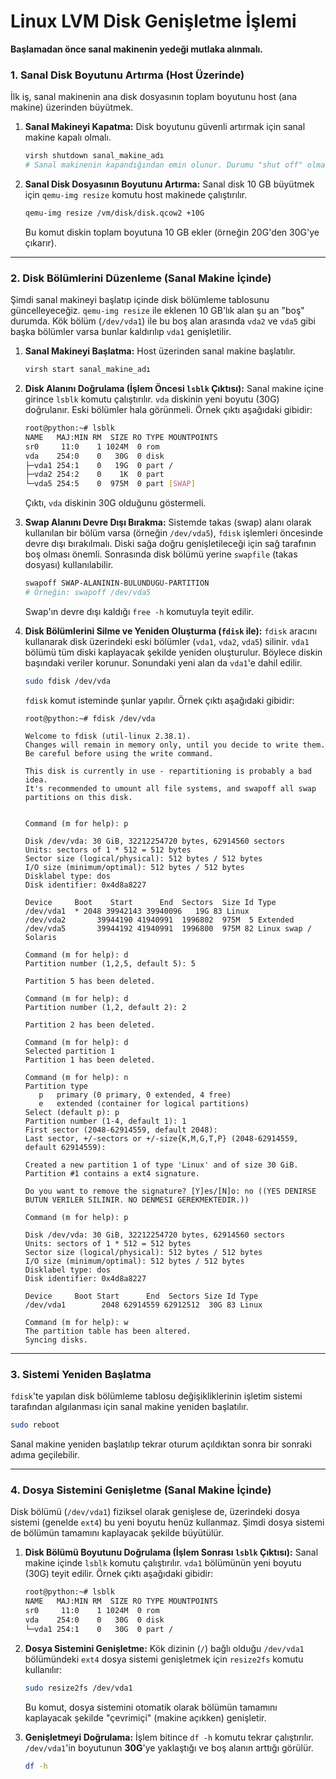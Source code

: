 # **Linux LVM Disk Genişletme İşlemi**

**Başlamadan önce sanal makinenin yedeği mutlaka alınmalı.**

### **1. Sanal Disk Boyutunu Artırma (Host Üzerinde)**

İlk iş, sanal makinenin ana disk dosyasının toplam boyutunu host (ana makine) üzerinden büyütmek.

1.  **Sanal Makineyi Kapatma:**
    Disk boyutunu güvenli artırmak için sanal makine kapalı olmalı.

    ```bash
    virsh shutdown sanal_makine_adı
    # Sanal makinenin kapandığından emin olunur. Durumu "shut off" olmalı.
    ```

2.  **Sanal Disk Dosyasının Boyutunu Artırma:**
    Sanal disk 10 GB büyütmek için `qemu-img resize` komutu host makinede çalıştırılır.

    ```bash
    qemu-img resize /vm/disk/disk.qcow2 +10G
    ```

    Bu komut diskin toplam boyutuna 10 GB ekler (örneğin 20G'den 30G'ye çıkarır).

-----

### **2. Disk Bölümlerini Düzenleme (Sanal Makine İçinde)**

Şimdi sanal makineyi başlatıp içinde disk bölümleme tablosunu güncelleyeceğiz. `qemu-img resize` ile eklenen 10 GB'lık alan şu an "boş" durumda. Kök bölüm (`/dev/vda1`) ile bu boş alan arasında `vda2` ve `vda5` gibi başka bölümler varsa bunlar kaldırılıp `vda1` genişletilir.

1.  **Sanal Makineyi Başlatma:**
    Host üzerinden sanal makine başlatılır.

    ```bash
    virsh start sanal_makine_adı
    ```

2.  **Disk Alanını Doğrulama (İşlem Öncesi `lsblk` Çıktısı):**
    Sanal makine içine girince `lsblk` komutu çalıştırılır. `vda` diskinin yeni boyutu (30G) doğrulanır. Eski bölümler hala görünmeli. Örnek çıktı aşağıdaki gibidir:

    ```bash
    root@python:~# lsblk
    NAME   MAJ:MIN RM  SIZE RO TYPE MOUNTPOINTS
    sr0     11:0    1 1024M  0 rom  
    vda    254:0    0   30G  0 disk 
    ├─vda1 254:1    0   19G  0 part /
    ├─vda2 254:2    0    1K  0 part 
    └─vda5 254:5    0  975M  0 part [SWAP]
    ```

    Çıktı, `vda` diskinin 30G olduğunu göstermeli.

3.  **Swap Alanını Devre Dışı Bırakma:**
    Sistemde takas (swap) alanı olarak kullanılan bir bölüm varsa (örneğin `/dev/vda5`), `fdisk` işlemleri öncesinde devre dışı bırakılmalı. Diski sağa doğru genişletileceği için sağ tarafının boş olması önemli. Sonrasında disk bölümü yerine `swapfile` (takas dosyası) kullanılabilir.

    ```bash
    swapoff SWAP-ALANININ-BULUNDUGU-PARTITION
    # Örneğin: swapoff /dev/vda5
    ```

    Swap'ın devre dışı kaldığı `free -h` komutuyla teyit edilir.

4.  **Disk Bölümlerini Silme ve Yeniden Oluşturma (`fdisk` ile):**
    `fdisk` aracını kullanarak disk üzerindeki eski bölümler (`vda1`, `vda2`, `vda5`) silinir. `vda1` bölümü tüm diski kaplayacak şekilde yeniden oluşturulur. Böylece diskin başındaki veriler korunur. Sonundaki yeni alan da `vda1`'e dahil edilir.

    ```bash
    sudo fdisk /dev/vda
    ```

    `fdisk` komut isteminde şunlar yapılır. Örnek çıktı aşağıdaki gibidir:

    ```
    root@python:~# fdisk /dev/vda

    Welcome to fdisk (util-linux 2.38.1).
    Changes will remain in memory only, until you decide to write them.
    Be careful before using the write command.

    This disk is currently in use - repartitioning is probably a bad idea.
    It's recommended to umount all file systems, and swapoff all swap
    partitions on this disk.


    Command (m for help): p

    Disk /dev/vda: 30 GiB, 32212254720 bytes, 62914560 sectors
    Units: sectors of 1 * 512 = 512 bytes
    Sector size (logical/physical): 512 bytes / 512 bytes
    I/O size (minimum/optimal): 512 bytes / 512 bytes
    Disklabel type: dos
    Disk identifier: 0x4d8a8227

    Device     Boot    Start      End  Sectors  Size Id Type
    /dev/vda1  * 2048 39942143 39940096   19G 83 Linux
    /dev/vda2       39944190 41940991  1996802  975M  5 Extended
    /dev/vda5       39944192 41940991  1996800  975M 82 Linux swap / Solaris

    Command (m for help): d
    Partition number (1,2,5, default 5): 5

    Partition 5 has been deleted.

    Command (m for help): d
    Partition number (1,2, default 2): 2

    Partition 2 has been deleted.

    Command (m for help): d
    Selected partition 1
    Partition 1 has been deleted.

    Command (m for help): n
    Partition type
       p   primary (0 primary, 0 extended, 4 free)
       e   extended (container for logical partitions)
    Select (default p): p
    Partition number (1-4, default 1): 1
    First sector (2048-62914559, default 2048): 
    Last sector, +/-sectors or +/-size{K,M,G,T,P} (2048-62914559, default 62914559): 

    Created a new partition 1 of type 'Linux' and of size 30 GiB.
    Partition #1 contains a ext4 signature.

    Do you want to remove the signature? [Y]es/[N]o: no ((YES DENIRSE BUTUN VERILER SILINIR. NO DENMESI GEREKMEKTEDIR.))

    Command (m for help): p

    Disk /dev/vda: 30 GiB, 32212254720 bytes, 62914560 sectors
    Units: sectors of 1 * 512 = 512 bytes
    Sector size (logical/physical): 512 bytes / 512 bytes
    I/O size (minimum/optimal): 512 bytes / 512 bytes
    Disklabel type: dos
    Disk identifier: 0x4d8a8227

    Device     Boot Start      End  Sectors Size Id Type
    /dev/vda1        2048 62914559 62912512  30G 83 Linux

    Command (m for help): w
    The partition table has been altered.
    Syncing disks.
    ```

-----

### **3. Sistemi Yeniden Başlatma**

`fdisk`'te yapılan disk bölümleme tablosu değişikliklerinin işletim sistemi tarafından algılanması için sanal makine yeniden başlatılır.

```bash
sudo reboot
```

Sanal makine yeniden başlatılıp tekrar oturum açıldıktan sonra bir sonraki adıma geçilebilir.

-----

### **4. Dosya Sistemini Genişletme (Sanal Makine İçinde)**

Disk bölümü (`/dev/vda1`) fiziksel olarak genişlese de, üzerindeki dosya sistemi (genelde `ext4`) bu yeni boyutu henüz kullanmaz. Şimdi dosya sistemi de bölümün tamamını kaplayacak şekilde büyütülür.

1.  **Disk Bölümü Boyutunu Doğrulama (İşlem Sonrası `lsblk` Çıktısı):**
    Sanal makine içinde `lsblk` komutu çalıştırılır. `vda1` bölümünün yeni boyutu (30G) teyit edilir. Örnek çıktı aşağıdaki gibidir:

    ```bash
    root@python:~# lsblk
    NAME   MAJ:MIN RM  SIZE RO TYPE MOUNTPOINTS
    sr0     11:0    1 1024M  0 rom  
    vda    254:0    0   30G  0 disk 
    └─vda1 254:1    0   30G  0 part /
    ```

2.  **Dosya Sistemini Genişletme:**
    Kök dizinin (`/`) bağlı olduğu `/dev/vda1` bölümündeki `ext4` dosya sistemi genişletmek için `resize2fs` komutu kullanılır:

    ```bash
    sudo resize2fs /dev/vda1
    ```

    Bu komut, dosya sistemini otomatik olarak bölümün tamamını kaplayacak şekilde "çevrimiçi" (makine açıkken) genişletir.

3.  **Genişletmeyi Doğrulama:**
    İşlem bitince `df -h` komutu tekrar çalıştırılır. `/dev/vda1`'in boyutunun **30G**'ye yaklaştığı ve boş alanın arttığı görülür.

    ```bash
    df -h
    ```